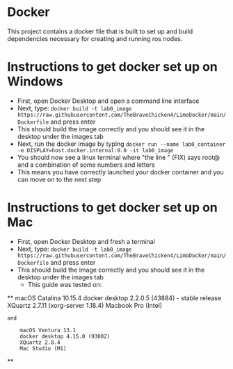 # Docker
This project contains a docker file that is built to set up and build dependencies necessary for creating and running ros nodes.
# Instructions to get docker set up on Windows
- First, open Docker Desktop and open a command line interface
- Next, type: `docker build -t lab0_image https://raw.githubusercontent.com/TheBraveChicken4/LimoDocker/main/Dockerfile` and press enter
- This should build the image correctly and you should see it in the desktop under the images tab
- Next, run the docker image by typing `docker run --name lab0_container -e DISPLAY=host.docker.internal:0.0 -it lab0_image`
- You should now see a linux terminal where "the line " (FIX) says root@ and a combination of some numbers and letters
- This means you have correctly launched your docker container and you can move on to the next step

# Instructions to get docker set up on Mac
- First, open Docker Desktop and fresh a terminal
- Next, type: `docker build -t lab0_image https://raw.githubusercontent.com/TheBraveChicken4/LimoDocker/main/Dockerfile` and press enter
- This should build the image correctly and you should see it in the desktop under the images tab
    - This guide was tested on:

**
        macOS Catalina 10.15.4
        docker desktop 2.2.0.5 (43884) - stable release
        XQuartz 2.7.11 (xorg-server 1.18.4)
        Macbook Pro (Intel)

    and

        macOS Ventura 13.1
        docker desktop 4.15.0 (93002)
        XQuartz 2.8.4
        Mac Studio (M1)
**

